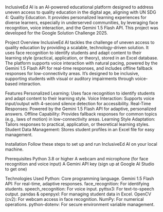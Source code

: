 InclusiveEd AI is an AI-powered educational platform designed to address uneven access to quality education in the digital age, aligning with UN SDG 4: Quality Education. It provides personalized learning experiences for diverse learners, especially in underserved communities, by leveraging face recognition, voice interaction, and the Gemini 1.5 Flash API. This project was developed for the Google Solution Challenge 2025.

Project Overview
InclusiveEd AI tackles the challenge of uneven access to quality education by providing a scalable, technology-driven solution. It uses face recognition to identify students and adapt content to their learning style (practical, application, or theory), stored in an Excel database. The platform supports voice interaction with natural pacing, powered by the Gemini 1.5 Flash API for real-time responses, and includes offline fallback responses for low-connectivity areas. It’s designed to be inclusive, supporting students with visual or auditory impairments through voice-based interaction.

Features
Personalized Learning: Uses face recognition to identify students and adapt content to their learning style.
Voice Interaction: Supports voice input/output with 4-second silence detection for accessibility.
Real-Time Responses: Powered by the Gemini 1.5 Flash API for adaptive, personalized answers.
Offline Capability: Provides fallback responses for common topics (e.g., laws of motion) in low-connectivity areas.
Learning Style Adaptation: Tailors responses to practical, application, or theoretical learning styles.
Student Data Management: Stores student profiles in an Excel file for easy management.

Installation
Follow these steps to set up and run InclusiveEd AI on your local machine.

Prerequisites
Python 3.8 or higher
A webcam and microphone (for face recognition and voice input)
A Gemini API key (sign up at Google AI Studio to get one)

Technologies Used
Python: Core programming language.
Gemini 1.5 Flash API: For real-time, adaptive responses.
face_recognition: For identifying students.
speech_recognition: For voice input.
pyttsx3: For text-to-speech output.
pandas & openpyxl: For managing student data in Excel.
OpenCV (cv2): For webcam access in face recognition.
NumPy: For numerical operations.
python-dotenv: For secure environment variable management.
